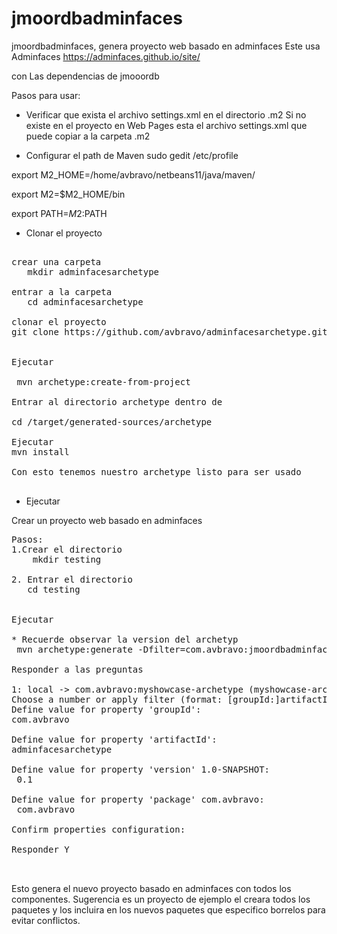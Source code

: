 # jmoordbadminfaces
jmoordbadminfaces, genera proyecto web basado en adminfaces
Este usa Adminfaces
https://adminfaces.github.io/site/

con Las dependencias de jmooordb

Pasos para usar:

* Verificar que exista el archivo settings.xml en el directorio .m2
  Si no existe en el proyecto en Web Pages esta el archivo settings.xml 
  que puede copiar a la carpeta .m2

* Configurar el path de Maven
sudo gedit /etc/profile

export M2_HOME=/home/avbravo/netbeans11/java/maven/

export M2=$M2_HOME/bin

export PATH=$M2:$PATH 



* Clonar el proyecto
<pre>

crear una carpeta
   mkdir adminfacesarchetype

entrar a la carpeta
   cd adminfacesarchetype

clonar el proyecto
git clone https://github.com/avbravo/adminfacesarchetype.git


Ejecutar

 mvn archetype:create-from-project

Entrar al directorio archetype dentro de

cd /target/generated-sources/archetype 

Ejecutar 
mvn install

Con esto tenemos nuestro archetype listo para ser usado

</pre>

* Ejecutar



Crear un proyecto web basado en adminfaces
<pre>
Pasos:
1.Crear el directorio
    mkdir testing

2. Entrar el directorio
   cd testing
   

Ejecutar

* Recuerde observar la version del archetyp
 mvn archetype:generate -Dfilter=com.avbravo:jmoordbadminfaces-archetype -DarchetypeVersion=0.1

Responder a las preguntas

1: local -> com.avbravo:myshowcase-archetype (myshowcase-archetype)
Choose a number or apply filter (format: [groupId:]artifactId, case sensitive contains): : 1
Define value for property 'groupId': 
com.avbravo               
                         
Define value for property 'artifactId': 
adminfacesarchetype

Define value for property 'version' 1.0-SNAPSHOT: 
 0.1

Define value for property 'package' com.avbravo: 
 com.avbravo

Confirm properties configuration:

Responder Y 


</pre>

Esto genera el nuevo proyecto basado en adminfaces con todos los componentes. Sugerencia es un proyecto de ejemplo
el creara todos los paquetes y los incluira en los nuevos paquetes que especifico 
borrelos para evitar conflictos.

